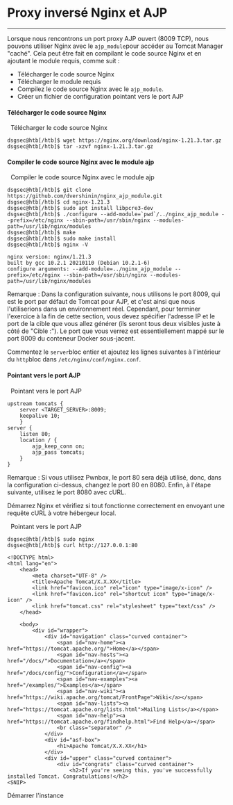 Proxy inversé Nginx et AJP
==========================

* * * * *

Lorsque nous rencontrons un port proxy AJP ouvert (8009 TCP), nous pouvons utiliser Nginx avec le `ajp_module`pour accéder au Tomcat Manager "caché". Cela peut être fait en compilant le code source Nginx et en ajoutant le module requis, comme suit :

-   Télécharger le code source Nginx
-   Télécharger le module requis
-   Compilez le code source Nginx avec le `ajp_module`.
-   Créer un fichier de configuration pointant vers le port AJP

#### Télécharger le code source Nginx

  Télécharger le code source Nginx

```
dsgsec@htb[/htb]$ wget https://nginx.org/download/nginx-1.21.3.tar.gz
dsgsec@htb[/htb]$ tar -xzvf nginx-1.21.3.tar.gz

```

#### Compiler le code source Nginx avec le module ajp

  Compiler le code source Nginx avec le module ajp

```
dsgsec@htb[/htb]$ git clone https://github.com/dvershinin/nginx_ajp_module.git
dsgsec@htb[/htb]$ cd nginx-1.21.3
dsgsec@htb[/htb]$ sudo apt install libpcre3-dev
dsgsec@htb[/htb]$ ./configure --add-module=`pwd`/../nginx_ajp_module --prefix=/etc/nginx --sbin-path=/usr/sbin/nginx --modules-path=/usr/lib/nginx/modules
dsgsec@htb[/htb]$ make
dsgsec@htb[/htb]$ sudo make install
dsgsec@htb[/htb]$ nginx -V

nginx version: nginx/1.21.3
built by gcc 10.2.1 20210110 (Debian 10.2.1-6)
configure arguments: --add-module=../nginx_ajp_module --prefix=/etc/nginx --sbin-path=/usr/sbin/nginx --modules-path=/usr/lib/nginx/modules

```

Remarque : Dans la configuration suivante, nous utilisons le port 8009, qui est le port par défaut de Tomcat pour AJP, et c'est ainsi que nous l'utiliserions dans un environnement réel. Cependant, pour terminer l'exercice à la fin de cette section, vous devez spécifier l'adresse IP et le port de la cible que vous allez générer (ils seront tous deux visibles juste à côté de "Cible :"). Le port que vous verrez est essentiellement mappé sur le port 8009 du conteneur Docker sous-jacent.

Commentez le `server`bloc entier et ajoutez les lignes suivantes à l'intérieur du `http`bloc dans `/etc/nginx/conf/nginx.conf`.

#### Pointant vers le port AJP

  Pointant vers le port AJP

```
upstream tomcats {
	server <TARGET_SERVER>:8009;
	keepalive 10;
	}
server {
	listen 80;
	location / {
		ajp_keep_conn on;
		ajp_pass tomcats;
	}
}

```

Remarque : Si vous utilisez Pwnbox, le port 80 sera déjà utilisé, donc, dans la configuration ci-dessus, changez le port 80 en 8080. Enfin, à l'étape suivante, utilisez le port 8080 avec cURL.

Démarrez Nginx et vérifiez si tout fonctionne correctement en envoyant une requête cURL à votre hébergeur local.

  Pointant vers le port AJP

```
dsgsec@htb[/htb]$ sudo nginx
dsgsec@htb[/htb]$ curl http://127.0.0.1:80

<!DOCTYPE html>
<html lang="en">
    <head>
        <meta charset="UTF-8" />
        <title>Apache Tomcat/X.X.XX</title>
        <link href="favicon.ico" rel="icon" type="image/x-icon" />
        <link href="favicon.ico" rel="shortcut icon" type="image/x-icon" />
        <link href="tomcat.css" rel="stylesheet" type="text/css" />
    </head>

    <body>
        <div id="wrapper">
            <div id="navigation" class="curved container">
                <span id="nav-home"><a href="https://tomcat.apache.org/">Home</a></span>
                <span id="nav-hosts"><a href="/docs/">Documentation</a></span>
                <span id="nav-config"><a href="/docs/config/">Configuration</a></span>
                <span id="nav-examples"><a href="/examples/">Examples</a></span>
                <span id="nav-wiki"><a href="https://wiki.apache.org/tomcat/FrontPage">Wiki</a></span>
                <span id="nav-lists"><a href="https://tomcat.apache.org/lists.html">Mailing Lists</a></span>
                <span id="nav-help"><a href="https://tomcat.apache.org/findhelp.html">Find Help</a></span>
                <br class="separator" />
            </div>
            <div id="asf-box">
                <h1>Apache Tomcat/X.X.XX</h1>
            </div>
            <div id="upper" class="curved container">
                <div id="congrats" class="curved container">
                    <h2>If you're seeing this, you've successfully installed Tomcat. Congratulations!</h2>
<SNIP>

```

Démarrer l'instance
